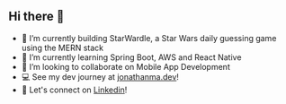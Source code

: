 ## Hi there 👋 

- 🚀 I’m currently building StarWardle, a Star Wars daily guessing game using the MERN stack
- 🌱 I’m currently learning Spring Boot, AWS and React Native
- 👯 I’m looking to collaborate on Mobile App Development
- 💻 See my dev journey at [jonathanma.dev](https://jonathanma.dev)!
- 🔗 Let's connect on [Linkedin](https://linkedin.com/in/jsyma)!
